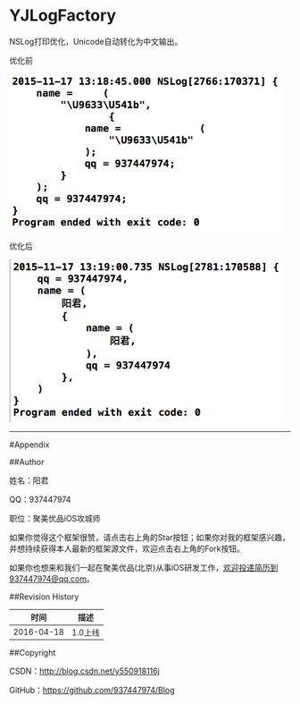 # YJLogFactory

NSLog打印优化，Unicode自动转化为中文输出。

优化前

![](https://raw.githubusercontent.com/937447974/Blog/master/Resources/2015111701.png)

优化后

![](https://raw.githubusercontent.com/937447974/Blog/master/Resources/2015111702.png)

----------

#<a id="Appendix">Appendix

##Author

姓名：阳君

QQ：937447974

职位：聚美优品iOS攻城师

如果你觉得这个框架很赞，请点击右上角的Star按钮；如果你对我的框架感兴趣，并想持续获得本人最新的框架源文件，欢迎点击右上角的Fork按钮。

如果你也想来和我们一起在聚美优品(北京)从事iOS研发工作，欢迎投递简历到937447974@qq.com。

##Revision History

| 时间 | 描述 |
| ---- | ---- |
| 2016-04-18 | 1.0上线 |

##Copyright

CSDN：http://blog.csdn.net/y550918116j

GitHub：https://github.com/937447974/Blog
